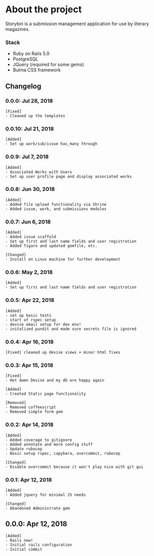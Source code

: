 # About the project
Storybin is a submission management application for use by literary magazines.

### Stack
- Ruby on Rails 5.0
- PostgreSQL
- JQuery (required for some gems)
- Bulma CSS framework

## Changelog

### 0.0.0: Jul 28, 2018

    [Fixed] 
    - Cleaned up the templates

### 0.0.10: Jul 21, 2018

    [Added] 
    - Set up work/sub/issue has_many through

### 0.0.9: Jul 7, 2018

    [Added] 
    - Associated Works with Users
    - Set up user profile page and display associated works

### 0.0.8: Jun 30, 2018

    [Added] 
    - Added file upload functionality via Shrine
    - Added issue, work, and submissions modules

### 0.0.7: Jun 6, 2018

    [Added] 
    - Added issue scaffold
    - Set up first and last name fields and user registration
    - Added figaro and updated gemfile, etc.

    [Changed] 
    - Install on Linux machine for further development

### 0.0.6: May 2, 2018

    [Added] 
    - Set up first and last name fields and user registration

### 0.0.5: Apr 22, 2018

    [Added] 
    - set up basic tests
    - start of rspec setup
    - devise email setup for dev env!
    - initalized pundit and made sure secrets file is ignored

### 0.0.4: Apr 16, 2018

    [Fixed] cleaned up devise views + minor html fixes

### 0.0.3: Apr 15, 2018

    [Fixed] 
    - Hot damn Devise and my db are happy again

    [Added] 
    - Created Static page functionality
  
    [Removed] 
    - Removed coffeescript 
    - Removed simple form gem

### 0.0.2: Apr 14, 2018

    [Added] 
    - Added coverage to gitignore
    - Added annotate and more config stuff
    - Update rubocop
    - Basic setup rspec, capybara, overcommit, rubocop
    
    [Changed] 
    - Disable overcommit because it won't play nice with git gui

### 0.0.1: Apr 12, 2018

    [Added] 
    - Added jquery for minimal JS needs 
    
    [Changed] 
    - Abandoned Administrate gem

## 0.0.0: Apr 12, 2018

    [Added] 
    - Rails new!
    - Initial rails configuration
    - Initial commit
